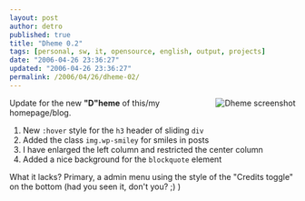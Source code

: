 ```yaml
---
layout: post
author: detro
published: true
title: "Dheme 0.2"
tags: [personal, sw, it, opensource, english, output, projects]
date: "2006-04-26 23:36:27"
updated: "2006-04-26 23:36:27"
permalink: /2006/04/26/dheme-02/
---
```


<img src="http://www.detronizator.org/wp-content/themes/Dheme/screenshot.png" alt="Dheme screenshot" align="right" />
Update for the new <strong>"D"heme</strong> of this/my homepage/blog.
	<ol>
<li>New <code>:hover</code> style for the <code>h3</code> header of sliding <code>div</code></li>
<li>Added the class <code>img.wp-smiley</code> for smiles in posts</li>
<li>I have enlarged the left column and  restricted the center column</li>
<li>Added a nice background for the <code>blockquote</code> element</li>
</ol>

What it lacks?
Primary, a admin menu using the style of the "Credits toggle" on the bottom (had you seen it, don't you? ;) )



